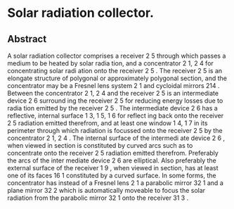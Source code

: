 # Solar radiation collector.

## Abstract
A solar radiation collector comprises a receiver 2 5 through which passes a medium to be heated by solar radia tion, and a concentrator 2 1, 2 4 for concentrating solar radi ation onto the receiver 2 5 . The receiver 2 5 is an elongate structure of polygonal or approximately polygonal section, and the concentrator may be a Fresnel lens system 2 1 and cycloidal mirrors 214 . Between the concentrator 2 1, 2 4 and the receiver 2 5 is an intermediate device 2 6 surround ing the receiver 2 5 for reducing energy losses due to radia tion emitted by the receiver 2 5 . The intermediate device 2 6 has a reflective, internal surface 1 3, 1 5, 1 6 for reflect ing back onto the receiver 2 5 radiation emitted therefrom, and at least one window 1 4, 1 7 in its perimeter through which radiation is focussed onto the receiver 2 5 by the concentrator 2 1, 2 4 . The internal surface of the intermedi ate device 2 6 , when viewed in section is constituted by curved arcs such as to concentrate onto the receiver 2 5 radiation emitted therefrom. Preferably the arcs of the inter mediate device 2 6 are elliptical. Also preferably the external surface of the receiver 1 9 , when viewed in section, has at least one of its faces 16 1 constituted by a curved surface. In some forms, the concentrator has instead of a Fresnel lens 2 1 a parabolic mirror 32 1 and a plane mirror 32 2 which is automatically moveable to focus the solar radiation from the parabolic mirror 32 1 onto the receiver 31 3 .